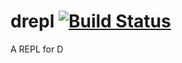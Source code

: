 drepl [![Build Status](https://travis-ci.org/MartinNowak/drepl.png)](https://travis-ci.org/MartinNowak/drepl)
=====

A REPL for D

